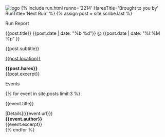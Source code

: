 <img src="{{ '/assets/img/NH4_Front_Page.jpg' | prepend: site.baseurl }}" id="about-img" alt="logo">
{% include run.html runno='2214' HaresTitle='Brought to you by' RunTitle='Next Run' %}
{% assign post = site.scribe.last %}
<div class="h2">
     <p class="page-title__text">Run Report</p>
     <p class="page-title__subtext">{{post.title}} {{post.date | date: "%b %d"}} @ {{post.date | date: "%I:%M %p" }}</p>
     <div class="page-title__subtitle">{{post.subtitle}}</div>
</div>

[{{post.location}}]({{post.url}})
<div class="page-title__subtext"><strong>{{post.hares}}</strong></div>
<div>{{post.excerpt}}</div>

<div class="h2"><p class="page-title__text">Events</p></div>

{% for event in site.posts limit:3 %}
<div class="h2">
     <p class="page-title__subtext">{{event.title}}</p>
</div>
[Details]({{event.url}})
<div class="page-title__subtext"><strong>{{event.author}}</strong></div>
<div>{{event.excerpt}}</div>
{% endfor %}
